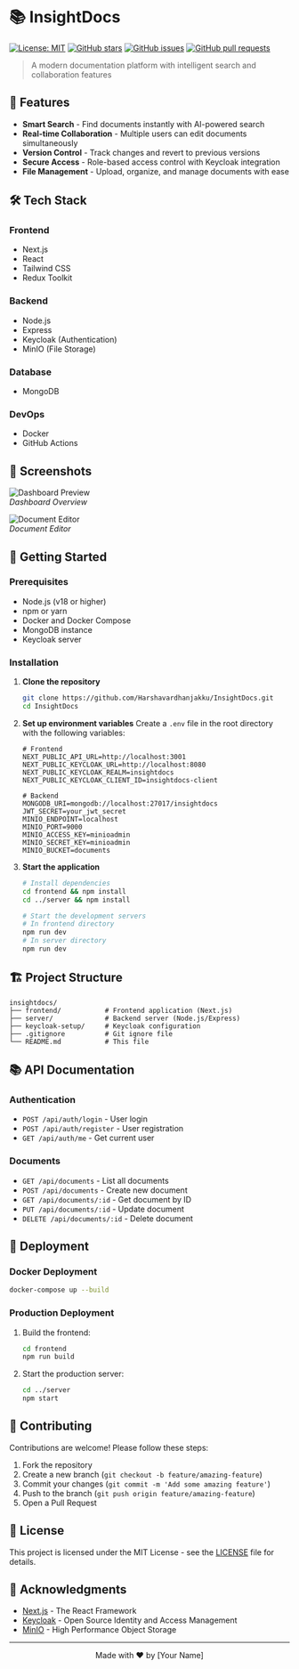# 📚 InsightDocs

[![License: MIT](https://img.shields.io/badge/License-MIT-yellow.svg)](https://opensource.org/licenses/MIT)
[![GitHub stars](https://img.shields.io/github/stars/Harshavardhanjakku/InsightDocs?style=social)](https://github.com/Harshavardhanjakku/InsightDocs/stargazers)
[![GitHub issues](https://img.shields.io/github/issues/Harshavardhanjakku/InsightDocs)](https://github.com/Harshavardhanjakku/InsightDocs/issues)
[![GitHub pull requests](https://img.shields.io/github/issues-pr/Harshavardhanjakku/InsightDocs)](https://github.com/Harshavardhanjakku/InsightDocs/pulls)

> A modern documentation platform with intelligent search and collaboration features

## 🚀 Features

- **Smart Search** - Find documents instantly with AI-powered search
- **Real-time Collaboration** - Multiple users can edit documents simultaneously
- **Version Control** - Track changes and revert to previous versions
- **Secure Access** - Role-based access control with Keycloak integration
- **File Management** - Upload, organize, and manage documents with ease

## 🛠 Tech Stack

### Frontend
- Next.js
- React
- Tailwind CSS
- Redux Toolkit

### Backend
- Node.js
- Express
- Keycloak (Authentication)
- MinIO (File Storage)

### Database
- MongoDB

### DevOps
- Docker
- GitHub Actions

## 📸 Screenshots

![Dashboard Preview](screenshots/dashboard.png)  
*Dashboard Overview*

![Document Editor](screenshots/editor.png)  
*Document Editor*

## 🚀 Getting Started

### Prerequisites

- Node.js (v18 or higher)
- npm or yarn
- Docker and Docker Compose
- MongoDB instance
- Keycloak server

### Installation

1. **Clone the repository**
   ```bash
   git clone https://github.com/Harshavardhanjakku/InsightDocs.git
   cd InsightDocs
   ```

2. **Set up environment variables**
   Create a `.env` file in the root directory with the following variables:
   ```env
   # Frontend
   NEXT_PUBLIC_API_URL=http://localhost:3001
   NEXT_PUBLIC_KEYCLOAK_URL=http://localhost:8080
   NEXT_PUBLIC_KEYCLOAK_REALM=insightdocs
   NEXT_PUBLIC_KEYCLOAK_CLIENT_ID=insightdocs-client

   # Backend
   MONGODB_URI=mongodb://localhost:27017/insightdocs
   JWT_SECRET=your_jwt_secret
   MINIO_ENDPOINT=localhost
   MINIO_PORT=9000
   MINIO_ACCESS_KEY=minioadmin
   MINIO_SECRET_KEY=minioadmin
   MINIO_BUCKET=documents
   ```

3. **Start the application**
   ```bash
   # Install dependencies
   cd frontend && npm install
   cd ../server && npm install
   
   # Start the development servers
   # In frontend directory
   npm run dev
   # In server directory
   npm run dev
   ```

## 🏗 Project Structure

```
insightdocs/
├── frontend/           # Frontend application (Next.js)
├── server/             # Backend server (Node.js/Express)
├── keycloak-setup/     # Keycloak configuration
├── .gitignore          # Git ignore file
└── README.md           # This file
```

## 📚 API Documentation

### Authentication
- `POST /api/auth/login` - User login
- `POST /api/auth/register` - User registration
- `GET /api/auth/me` - Get current user

### Documents
- `GET /api/documents` - List all documents
- `POST /api/documents` - Create new document
- `GET /api/documents/:id` - Get document by ID
- `PUT /api/documents/:id` - Update document
- `DELETE /api/documents/:id` - Delete document

## 🚀 Deployment

### Docker Deployment

```bash
docker-compose up --build
```

### Production Deployment

1. Build the frontend:
   ```bash
   cd frontend
   npm run build
   ```

2. Start the production server:
   ```bash
   cd ../server
   npm start
   ```

## 🤝 Contributing

Contributions are welcome! Please follow these steps:

1. Fork the repository
2. Create a new branch (`git checkout -b feature/amazing-feature`)
3. Commit your changes (`git commit -m 'Add some amazing feature'`)
4. Push to the branch (`git push origin feature/amazing-feature`)
5. Open a Pull Request

## 📝 License

This project is licensed under the MIT License - see the [LICENSE](LICENSE) file for details.

## 🙏 Acknowledgments

- [Next.js](https://nextjs.org/) - The React Framework
- [Keycloak](https://www.keycloak.org/) - Open Source Identity and Access Management
- [MinIO](https://min.io/) - High Performance Object Storage

---

<div align="center">
  Made with ❤️ by [Your Name]
</div>
